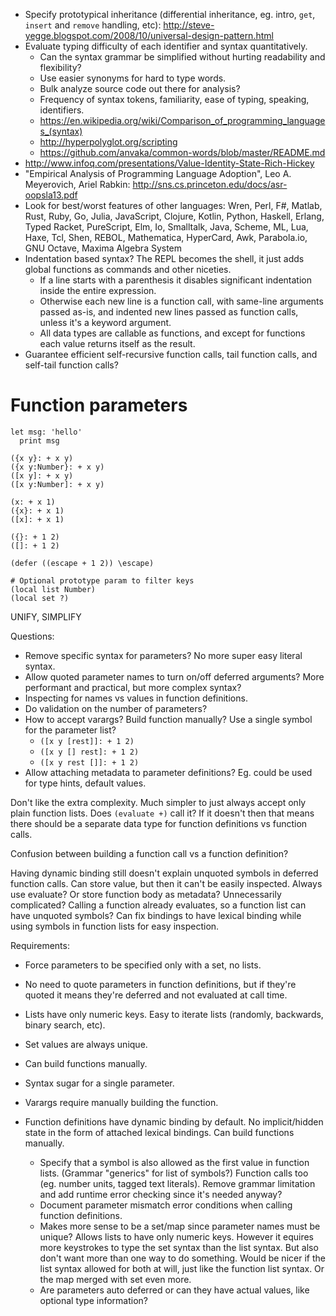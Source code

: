 - Specify prototypical inheritance (differential inheritance, eg. intro, `get`, `insert` and `remove` handling, etc): http://steve-yegge.blogspot.com/2008/10/universal-design-pattern.html
- Evaluate typing difficulty of each identifier and syntax quantitatively.
  - Can the syntax grammar be simplified without hurting readability and flexibility?
  - Use easier synonyms for hard to type words.
  - Bulk analyze source code out there for analysis?
  - Frequency of syntax tokens, familiarity, ease of typing, speaking, identifiers.
  - https://en.wikipedia.org/wiki/Comparison_of_programming_languages_(syntax)
  - http://hyperpolyglot.org/scripting
  - https://github.com/anvaka/common-words/blob/master/README.md
- http://www.infoq.com/presentations/Value-Identity-State-Rich-Hickey
- "Empirical Analysis of Programming Language Adoption", Leo A. Meyerovich, Ariel Rabkin: http://sns.cs.princeton.edu/docs/asr-oopsla13.pdf
- Look for best/worst features of other languages: Wren, Perl, F#, Matlab, Rust, Ruby, Go, Julia, JavaScript, Clojure, Kotlin, Python, Haskell, Erlang, Typed Racket, PureScript, Elm, Io, Smalltalk, Java, Scheme, ML, Lua, Haxe, Tcl, Shen, REBOL, Mathematica, HyperCard, Awk, Parabola.io, GNU Octave, Maxima Algebra System
- Indentation based syntax? The REPL becomes the shell, it just adds global functions as commands and other niceties.
  - If a line starts with a parenthesis it disables significant indentation inside the entire expression.
  - Otherwise each new line is a function call, with same-line arguments passed as-is, and indented new lines passed as function calls, unless it's a keyword argument.
  - All data types are callable as functions, and except for functions each value returns itself as the result.
- Guarantee efficient self-recursive function calls, tail function calls, and self-tail function calls?

# Function parameters

```
let msg: 'hello'
  print msg

({x y}: + x y)
({x y:Number}: + x y)
([x y]: + x y)
([x y:Number]: + x y)

(x: + x 1)
({x}: + x 1)
([x]: + x 1)

({}: + 1 2)
([]: + 1 2)

(defer ((escape + 1 2)) \escape)

# Optional prototype param to filter keys
(local list Number)
(local set ?)
```

UNIFY, SIMPLIFY

Questions:
- Remove specific syntax for parameters? No more super easy literal syntax.
- Allow quoted parameter names to turn on/off deferred arguments? More performant and practical, but more complex syntax?
- Inspecting for names vs values in function definitions.
- Do validation on the number of parameters?
- How to accept varargs? Build function manually? Use a single symbol for the parameter list?
  - `([x y [rest]]: + 1 2)`
  - `([x y [] rest]: + 1 2)`
  - `([x y rest []]: + 1 2)`
- Allow attaching metadata to parameter definitions? Eg. could be used for type hints, default values.

Don't like the extra complexity. Much simpler to just always accept only plain function lists. Does `(evaluate +)` call it? If it doesn't then that means there should be a separate data type for function definitions vs function calls.

Confusion between building a function call vs a function definition?

Having dynamic binding still doesn't explain unquoted symbols in deferred function calls. Can store value, but then it can't be easily inspected. Always use evaluate? Or store function body as metadata? Unnecessarily complicated? Calling a function already evaluates, so a function list can have unquoted symbols? Can fix bindings to have lexical binding while using symbols in function lists for easy inspection.

Requirements:
- Force parameters to be specified only with a set, no lists.
- No need to quote parameters in function definitions, but if they're quoted it means they're deferred and not evaluated at call time.
- Lists have only numeric keys. Easy to iterate lists (randomly, backwards, binary search, etc).
- Set values are always unique.
- Can build functions manually.
- Syntax sugar for a single parameter.
- Varargs require manually building the function.
- Function definitions have dynamic binding by default. No implicit/hidden state in the form of attached lexical bindings. Can build functions manually.

  - Specify that a symbol is also allowed as the first value in function lists. (Grammar "generics" for list of symbols?) Function calls too (eg. number units, tagged text literals). Remove grammar limitation and add runtime error checking since it's needed anyway?
  - Document parameter mismatch error conditions when calling function definitions.
  - Makes more sense to be a set/map since parameter names must be unique? Allows lists to have only numeric keys. However it equires more keystrokes to type the set syntax than the list syntax. But also don't want more than one way to do something. Would be nicer if the list syntax allowed for both at will, just like the function list syntax. Or the map merged with set even more.
  - Are parameters auto deferred or can they have actual values, like optional type information?

